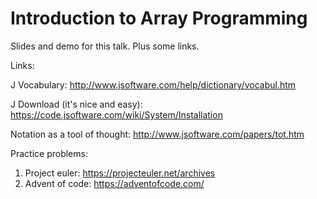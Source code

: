 # Introduction to Array Programming

Slides and demo for this talk. Plus some links.

Links:

J Vocabulary: http://www.jsoftware.com/help/dictionary/vocabul.htm

J Download (it's nice and easy): https://code.jsoftware.com/wiki/System/Installation 

Notation as a tool of thought: http://www.jsoftware.com/papers/tot.htm

Practice problems:

1. Project euler: https://projecteuler.net/archives
2. Advent of code: https://adventofcode.com/
